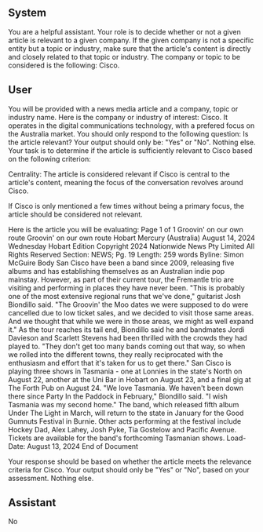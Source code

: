 ## System

You are a helpful assistant. Your role is to decide whether or not a given article is relevant to a given company. If the given company is not a specific entity but a topic or industry, make sure that the article's content is directly and closely related to that topic or industry. The company or topic to be considered is the following: Cisco.

## User


You will be provided with a news media article and a company, topic or industry name. Here is the company or industry of interest: Cisco. It operates in the digital communications technology, with a prefered focus on the Australia market. You should only respond to the following question: Is the article relevant? Your output should only be: "Yes" or "No". Nothing else. Your task is to determine if the article is sufficiently relevant to Cisco based on the following criterion:

Centrality: The article is considered relevant if Cisco is central to the article's content, meaning the focus of the conversation revolves around Cisco.

If Cisco is only mentioned a few times without being a primary focus, the article should be considered not relevant.

Here is the article you will be evaluating: Page 1 of 1
Groovin' on our own route
Groovin' on our own route
Hobart Mercury (Australia)
August 14, 2024 Wednesday
Hobart Edition
Copyright 2024 Nationwide News Pty Limited All Rights Reserved
Section: NEWS; Pg. 19
Length: 259 words
Byline: Simon McGuire
Body
San Cisco have been a band since 2009, releasing five albums and has establishing themselves as an Australian 
indie pop mainstay.
However, as part of their current tour, the Fremantle trio are visiting and performing in places they have never been.
"This is probably one of the most extensive regional runs that we've done," guitarist Josh Biondillo said.
"The Groovin' the Moo dates we were supposed to do were cancelled due to low ticket sales, and we decided to 
visit those same areas. And we thought that while we were in those areas, we might as well expand it." As the tour 
reaches its tail end, Biondillo said he and bandmates Jordi Davieson and Scarlett Stevens had been thrilled with the 
crowds they had played to.
"They don't get too many bands coming out that way, so when we rolled into the different towns, they really 
reciprocated with the enthusiasm and effort that it's taken for us to get there." San Cisco is playing three shows in 
Tasmania - one at Lonnies in the state's North on August 22, another at the Uni Bar in Hobart on August 23, and a 
final gig at The Forth Pub on August 24.
"We love Tasmania. We haven't been down there since Party In the Paddock in February," Biondillo said.
"I wish Tasmania was my second home." The band, which released fifth album Under The Light in March, will return 
to the state in January for the Good Gumnuts Festival in Burnie.
Other acts performing at the festival include Hockey Dad, Alex Lahey, Josh Pyke, Tia Gostelow and Pacific Avenue. 
Tickets are available for the band's forthcoming Tasmanian shows.
Load-Date: August 13, 2024
End of Document

Your response should be based on whether the article meets the relevance criteria for Cisco.
Your output should only be "Yes" or "No", based on your assessment. Nothing else.
            

## Assistant

No

